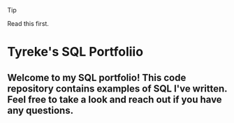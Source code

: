 > [!TIP]
> Read this first.


# Tyreke's SQL Portfoliio

## Welcome to my SQL portfolio! This code repository contains examples of SQL I've written. Feel free to take a look and reach out if you have any questions.
